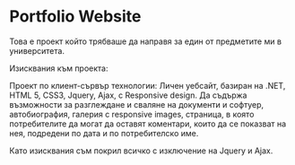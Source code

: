 ﻿# Portfolio Website
 Това е проект който трябваше да направя за един от предметите ми в университета.

Изисквания към проекта:

Проект по клиент-сървър технологии: Личен уебсайт, базиран на .NET, HTML 5, CSS3, Jquery, Ajax, с Responsive design. Да съдържа възможности за разглеждане и сваляне на документи и софтуер, автобиография, галерия с responsive images, страница, в която потребителите да могат да оставят коментари, които да се показват на нея, подредени по дата и по потребителско име.

Като изисквания съм покрил всичко с изключение на Jquery и Ajax.

